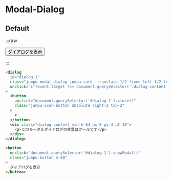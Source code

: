 # Modal-Dialog

## Default

:::raw

<dialog id="dialog-1" class="jumpu-modal-dialog jumpu-card fixed top-1/2 left-1/2 -translate-1/2 " onclick="if(event.target !== document.querySelector('.dialog-content')){event.target.close()}">
  <button onclick="document.querySelector('#dialog-1').close()" class="jumpu-icon-button absolute top-2 right-2">✗</button>
  <div class="pt-10 min-h-64 px-8 py-4 dialog-content">
    <h2 class="mb-4 font-bold text-lg">モーダル・ダイアログ</h2>
    <p class="my-4">3年ほど前（2022年）になりますが、<a class="underline" href="https://github.com/tuqulore/jumpu-ui/issues/182">Modal Dialogコンポーネントの実装</a>で議論した結果、jumpu UI のコンポーネントとしては実装しないことになりました。ただ、Headless UI 等のフレームワークに依存するまでもなく、ツクロアのボイラープレートでもJSXが利用可能になることなど、当時と状況が変わってきているため、このコンポーネントは試験的に Jumpu UI として実装を試みています。</p>
    <p>このモーダルダイアログの背景はクールです。（<a class="underline" href="https://developer.mozilla.org/ja/docs/Web/HTML/Reference/Elements/dialog">MDNのサイト参照</a>）</p>
  </div>
</dialog>

<button onclick="document.querySelector('#dialog-1').showModal()" class="jumpu-button m-40">ダイアログを表示</button>

:::

```html
<dialog
  id="dialog-1"
  class="jumpu-modal-dialog jumpu-card -translate-1/2 fixed left-1/2 top-1/2"
  onclick="if(event.target !== document.querySelector('.dialog-content')){event.target.close()}"
>
  <button
    onclick="document.querySelector('#dialog-1').close()"
    class="jumpu-icon-button absolute right-2 top-2"
  >
    ✗
  </button>
  <div class="dialog-content min-h-64 px-8 py-4 pt-10">
    <p>このモーダルダイアログの背景はクールです</p>
  </div>
</dialog>

<button
  onclick="document.querySelector('#dialog-1').showModal()"
  class="jumpu-button m-40"
>
  ダイアログを表示
</button>
```
